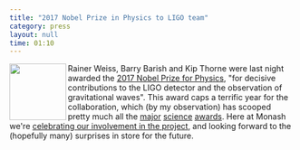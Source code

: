 ```yaml
---
title: "2017 Nobel Prize in Physics to LIGO team"
category: press
layout: null
time: 01:10
---
```

<!-- header generated from blosxom format post; make_header.pl 23.1.2022 -->
<p>
<img src="https://upload.wikimedia.org/wikipedia/en/e/ed/Nobel_Prize.png" width="100" align="left">
Rainer Weiss, Barry Barish and Kip Thorne were last night awarded the 
<a href="https://www.nobelprize.org/nobel_prizes/physics/laureates/2017/press.html">2017 Nobel Prize for Physics</a>,
"for decisive contributions to the LIGO detector 
and the observation of gravitational waves". This award caps a terrific year 
for the collaboration, which (by my observation) has scooped pretty much 
all the 
<a href="https://www.ligo.caltech.edu/news/ligo20160504">major</a> 
<a href="http://www.caltech.edu/news/2016-shaw-prize-awarded-ligo-founders-50845">science</a> 
<a href="https://www.aps.org/publications/apsnews/updates/kavli-prizes.cfm">awards</a>.
Here at Monash we're 
<a href="https://www.monash.edu/science/news/current/gravitational-waves-wins-2017-nobel-prize-for-physics">celebrating our involvement in the project</a>,
and looking forward to the (hopefully many) surprises in store for the future.
